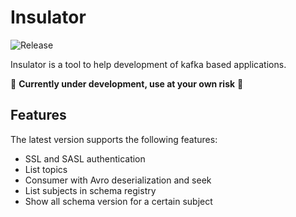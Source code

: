 # Insulator

![Release](https://github.com/darka91/insulator/workflows/Release/badge.svg)

Insulator is a tool to help development of kafka based applications.

🚨 **Currently under development, use at your own risk** 🚨

## Features

The latest version supports the following features:

- SSL and SASL authentication
- List topics
- Consumer with Avro deserialization and seek
- List subjects in schema registry
- Show all schema version for a certain subject

